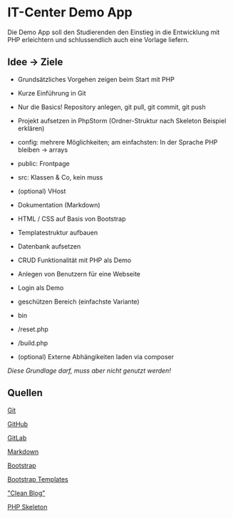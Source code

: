 # IT-Center Demo App

Die Demo App soll den Studierenden den Einstieg in die Entwicklung mit PHP erleichtern und schlussendlich
auch eine Vorlage liefern.


## Idee -> Ziele

- Grundsätzliches Vorgehen zeigen beim Start mit PHP
- Kurze Einführung in Git
 - Nur die Basics! Repository anlegen, git pull, git commit, git push
- Projekt aufsetzen in PhpStorm (Ordner-Struktur nach Skeleton Beispiel erklären)
 - config: mehrere Möglichkeiten; am einfachsten: In der Sprache PHP bleiben -> arrays
 - public: Frontpage
 - src: Klassen & Co, kein muss
- (optional) VHost
- Dokumentation (Markdown)
- HTML / CSS auf Basis von Bootstrap
- Templatestruktur aufbauen
- Datenbank aufsetzen
- CRUD Funktionalität mit PHP als Demo
 - Anlegen von Benutzern für eine Webseite
- Login als Demo
 - geschützen Bereich (einfachste Variante)
- bin
 - /reset.php
 - /build.php
 
- (optional) Externe Abhängikeiten laden via composer
 
 
*Diese Grundlage darf, muss aber nicht genutzt werden!*

## Quellen

[Git](https://git-scm.com/)

[GitHub](https://github.com/)

[GitLab](https://gitlab.com/)

[Markdown](https://www.markdownguide.org/basic-syntax/)

[Bootstrap](https://getbootstrap.com/)

[Bootstrap Templates](https://startbootstrap.com/themes?showAngular=false&showVue=false&showPro=false)

["Clean Blog"](https://startbootstrap.com/theme/clean-blog)

[PHP Skeleton](https://github.com/php-pds/skeleton)

